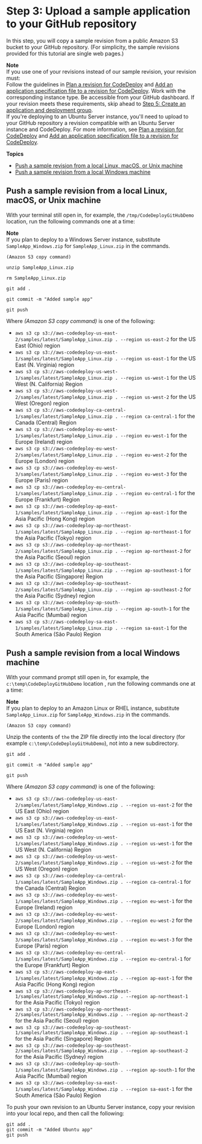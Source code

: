 # Step 3: Upload a sample application to your GitHub repository<a name="tutorials-github-upload-sample-revision"></a>

In this step, you will copy a sample revision from a public Amazon S3 bucket to your GitHub repository\. \(For simplicity, the sample revisions provided for this tutorial are single web pages\.\)

**Note**  
If you use one of your revisions instead of our sample revision, your revision must:   
Follow the guidelines in [Plan a revision for CodeDeploy](application-revisions-plan.md) and [Add an application specification file to a revision for CodeDeploy](application-revisions-appspec-file.md)\.
Work with the corresponding instance type\.
Be accessible from your GitHub dashboard\.
If your revision meets these requirements, skip ahead to [Step 5: Create an application and deployment group](tutorials-github-create-application.md)\.  
If you're deploying to an Ubuntu Server instance, you'll need to upload to your GitHub repository a revision compatible with an Ubuntu Server instance and CodeDeploy\. For more information, see [Plan a revision for CodeDeploy](application-revisions-plan.md) and [Add an application specification file to a revision for CodeDeploy](application-revisions-appspec-file.md)\.

**Topics**
+ [Push a sample revision from a local Linux, macOS, or Unix machine](#tutorials-github-upload-sample-revision-unixes)
+ [Push a sample revision from a local Windows machine](#tutorials-github-upload-sample-revision-windows)

## Push a sample revision from a local Linux, macOS, or Unix machine<a name="tutorials-github-upload-sample-revision-unixes"></a>

With your terminal still open in, for example, the `/tmp/CodeDeployGitHubDemo` location, run the following commands one at a time: 

**Note**  
If you plan to deploy to a Windows Server instance, substitute `SampleApp_Windows.zip` for `SampleApp_Linux.zip` in the commands\.

```
(Amazon S3 copy command)
```

```
unzip SampleApp_Linux.zip
```

```
rm SampleApp_Linux.zip
```

```
git add .
```

```
git commit -m "Added sample app"
```

```
git push
```

Where *\(Amazon S3 copy command\)* is one of the following: 
+ `aws s3 cp s3://aws-codedeploy-us-east-2/samples/latest/SampleApp_Linux.zip . --region us-east-2` for the US East \(Ohio\) region
+ `aws s3 cp s3://aws-codedeploy-us-east-1/samples/latest/SampleApp_Linux.zip . --region us-east-1` for the US East \(N\. Virginia\) region
+ `aws s3 cp s3://aws-codedeploy-us-west-1/samples/latest/SampleApp_Linux.zip . --region us-west-1` for the US West \(N\. California\) Region
+ `aws s3 cp s3://aws-codedeploy-us-west-2/samples/latest/SampleApp_Linux.zip . --region us-west-2` for the US West \(Oregon\) region
+ `aws s3 cp s3://aws-codedeploy-ca-central-1/samples/latest/SampleApp_Linux.zip . --region ca-central-1` for the Canada \(Central\) Region
+ `aws s3 cp s3://aws-codedeploy-eu-west-1/samples/latest/SampleApp_Linux.zip . --region eu-west-1` for the Europe \(Ireland\) region 
+ `aws s3 cp s3://aws-codedeploy-eu-west-2/samples/latest/SampleApp_Linux.zip . --region eu-west-2` for the Europe \(London\) region 
+ `aws s3 cp s3://aws-codedeploy-eu-west-3/samples/latest/SampleApp_Linux.zip . --region eu-west-3` for the Europe \(Paris\) region 
+ `aws s3 cp s3://aws-codedeploy-eu-central-1/samples/latest/SampleApp_Linux.zip . --region eu-central-1` for the Europe \(Frankfurt\) Region
+ `aws s3 cp s3://aws-codedeploy-ap-east-1/samples/latest/SampleApp_Linux.zip . --region ap-east-1` for the Asia Pacific \(Hong Kong\) region
+ `aws s3 cp s3://aws-codedeploy-ap-northeast-1/samples/latest/SampleApp_Linux.zip . --region ap-northeast-1` for the Asia Pacific \(Tokyo\) region
+ `aws s3 cp s3://aws-codedeploy-ap-northeast-2/samples/latest/SampleApp_Linux.zip . --region ap-northeast-2` for the Asia Pacific \(Seoul\) region
+ `aws s3 cp s3://aws-codedeploy-ap-southeast-1/samples/latest/SampleApp_Linux.zip . --region ap-southeast-1` for the Asia Pacific \(Singapore\) Region
+ `aws s3 cp s3://aws-codedeploy-ap-southeast-2/samples/latest/SampleApp_Linux.zip . --region ap-southeast-2` for the Asia Pacific \(Sydney\) region
+ `aws s3 cp s3://aws-codedeploy-ap-south-1/samples/latest/SampleApp_Linux.zip . --region ap-south-1` for the Asia Pacific \(Mumbai\) region
+ `aws s3 cp s3://aws-codedeploy-sa-east-1/samples/latest/SampleApp_Linux.zip . --region sa-east-1` for the South America \(São Paulo\) Region

## Push a sample revision from a local Windows machine<a name="tutorials-github-upload-sample-revision-windows"></a>

 With your command prompt still open in, for example, the `c:\temp\CodeDeployGitHubDemo` location , run the following commands one at a time:

**Note**  
If you plan to deploy to an Amazon Linux or RHEL instance, substitute `SampleApp_Linux.zip` for `SampleApp_Windows.zip` in the commands\.

```
(Amazon S3 copy command)
```

Unzip the contents of `the` the ZIP file directly into the local directory \(for example `c:\temp\CodeDeployGitHubDemo`\), not into a new subdirectory\.

```
git add .
```

```
git commit -m "Added sample app"
```

```
git push
```

Where *\(Amazon S3 copy command\)* is one of the following: 
+ `aws s3 cp s3://aws-codedeploy-us-east-2/samples/latest/SampleApp_Windows.zip . --region us-east-2` for the US East \(Ohio\) region
+ `aws s3 cp s3://aws-codedeploy-us-east-1/samples/latest/SampleApp_Windows.zip . --region us-east-1` for the US East \(N\. Virginia\) region
+ `aws s3 cp s3://aws-codedeploy-us-west-1/samples/latest/SampleApp_Windows.zip . --region us-west-1` for the US West \(N\. California\) Region
+ `aws s3 cp s3://aws-codedeploy-us-west-2/samples/latest/SampleApp_Windows.zip . --region us-west-2` for the US West \(Oregon\) region
+ `aws s3 cp s3://aws-codedeploy-ca-central-1/samples/latest/SampleApp_Windows.zip . --region ca-central-1` for the Canada \(Central\) Region
+ `aws s3 cp s3://aws-codedeploy-eu-west-1/samples/latest/SampleApp_Windows.zip . --region eu-west-1` for the Europe \(Ireland\) region
+ `aws s3 cp s3://aws-codedeploy-eu-west-2/samples/latest/SampleApp_Windows.zip . --region eu-west-2` for the Europe \(London\) region
+ `aws s3 cp s3://aws-codedeploy-eu-west-3/samples/latest/SampleApp_Windows.zip . --region eu-west-3` for the Europe \(Paris\) region
+ `aws s3 cp s3://aws-codedeploy-eu-central-1/samples/latest/SampleApp_Windows.zip . --region eu-central-1` for the Europe \(Frankfurt\) Region
+ `aws s3 cp s3://aws-codedeploy-ap-east-1/samples/latest/SampleApp_Windows.zip . --region ap-east-1` for the Asia Pacific \(Hong Kong\) region
+ `aws s3 cp s3://aws-codedeploy-ap-northeast-1/samples/latest/SampleApp_Windows.zip . --region ap-northeast-1` for the Asia Pacific \(Tokyo\) region
+ `aws s3 cp s3://aws-codedeploy-ap-northeast-2/samples/latest/SampleApp_Windows.zip . --region ap-northeast-2` for the Asia Pacific \(Seoul\) region
+ `aws s3 cp s3://aws-codedeploy-ap-southeast-1/samples/latest/SampleApp_Windows.zip . --region ap-southeast-1` for the Asia Pacific \(Singapore\) Region
+ `aws s3 cp s3://aws-codedeploy-ap-southeast-2/samples/latest/SampleApp_Windows.zip . --region ap-southeast-2` for the Asia Pacific \(Sydney\) region
+ `aws s3 cp s3://aws-codedeploy-ap-south-1/samples/latest/SampleApp_Windows.zip . --region ap-south-1` for the Asia Pacific \(Mumbai\) region
+ `aws s3 cp s3://aws-codedeploy-sa-east-1/samples/latest/SampleApp_Windows.zip . --region sa-east-1` for the South America \(São Paulo\) Region

To push your own revision to an Ubuntu Server instance, copy your revision into your local repo, and then call the following:

```
git add .
git commit -m "Added Ubuntu app"
git push
```